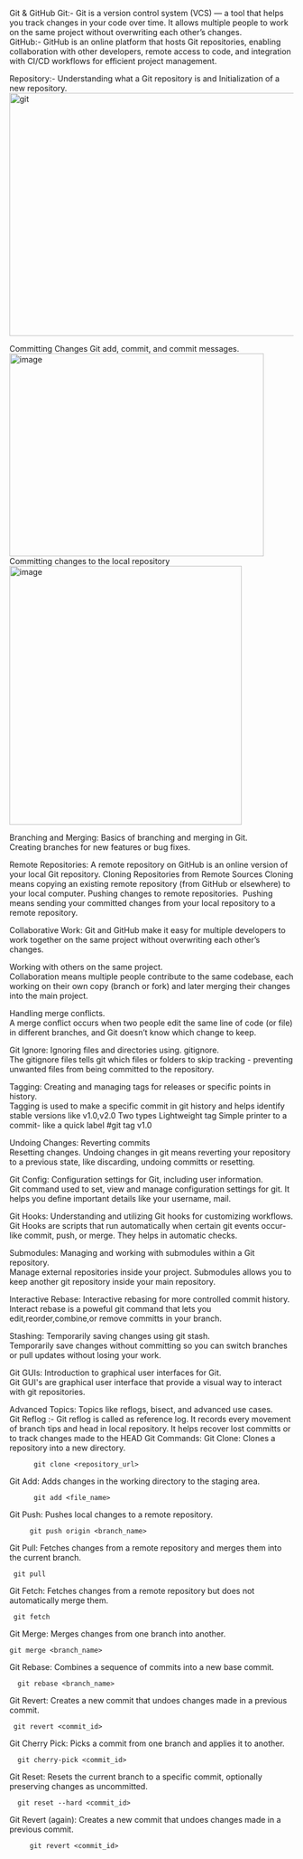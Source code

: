 Git & GitHub
     Git:- Git is a version control system (VCS) — a tool that helps you track changes in your code over time.
It allows multiple people to work on the same project without overwriting each other’s changes.  
     GitHub:- GitHub is an online platform that hosts Git repositories, enabling collaboration with other developers, remote access to code, and integration with CI/CD workflows for efficient project management.
       
 Repository:- Understanding what a Git repository is and Initialization of a new repository.
 <img width="932" height="430" alt="git" src="https://github.com/user-attachments/assets/c1f8077f-d7ce-43bb-9f5f-a4ce69e7d718" />
 
Committing Changes 
      Git add, commit, and commit messages.
<img width="451" height="359" alt="image" src="https://github.com/user-attachments/assets/e3e320c7-8047-4299-ba9a-2e658ebd6847" />
Committing changes to the local repository
    <img width="412" height="458" alt="image" src="https://github.com/user-attachments/assets/d5daf482-6282-4d23-97e8-7b61dcacc150" />

Branching and Merging: 
       Basics of branching and merging in Git.  
       Creating branches for new features or bug fixes.  
       
Remote Repositories:
      A remote repository on GitHub is an online version of your local Git repository.
 Cloning Repositories from Remote Sources 
             Cloning means copying an existing remote repository (from GitHub or elsewhere) to your local computer.
Pushing changes to remote repositories. 
       Pushing means sending your committed changes from your local repository to a remote repository.

Collaborative Work:
       Git and GitHub make it easy for multiple developers to work together on the same project without overwriting each other’s changes.
       
Working with others on the same project.  
       Collaboration means multiple people contribute to the same codebase, each working on their own copy (branch or fork) and later merging their changes into the main project.
       
Handling merge conflicts.  
       A merge conflict occurs when two people edit the same line of code (or file) in different branches, and Git doesn’t know which change to keep.

Git Ignore: 
     Ignoring files and directories using. gitignore.  
         The gitignore files tells git which files or folders to skip tracking - preventing unwanted files from being committed to the repository.

 Tagging: 
       Creating and managing tags for releases or specific points in history.  
              Tagging is used to make a specific commit in git history and helps identify stable versions like v1.0,v2.0
      Two types
          Lightweight tag
              Simple printer to a commit- like a quick label 
           #git tag v1.0
           
Undoing Changes: 
      Reverting commits     
      Resetting changes.
             Undoing changes in git means reverting your repository to a previous state, like discarding, undoing committs or resetting.

 Git Config: 
        Configuration settings for Git, including user information.  
            Git command used to set, view and manage configuration settings for git. It helps you define important details like your username, mail.
 
 Git Hooks: 
      Understanding and utilizing Git hooks for customizing workflows. 
           Git Hooks are scripts that run automatically when certain git events occur-like commit, push, or merge. They helps in automatic checks.

Submodules: 
     Managing and working with submodules within a Git repository.  
           Manage external repositories inside your project.
          Submodules allows you to keep another git repository inside your main repository.

Interactive Rebase: 
      Interactive rebasing for more controlled commit history.  
           Interact rebase is a poweful git command that lets you edit,reorder,combine,or remove committs in your branch.

 Stashing: 
      Temporarily saving changes using git stash.  
           Temporarily save changes without committing so you can switch branches or pull updates without losing your work.

 Git GUIs: 
      Introduction to graphical user interfaces for Git.  
         Git GUI's are graphical user interface that provide a visual way to interact with git repositories.

 Advanced Topics: 
    Topics like reflogs, bisect, and advanced use cases.  
       Git Reflog :- Git reflog is called as reference log. It records every movement of branch tips and head in local repository.
       It helps recover lost committs or to track changes made to the HEAD
Git Commands: 
       Git Clone: Clones a repository into a new directory.  
               
          git clone <repository_url>
Git Add: Adds changes in the working directory to the staging area.  

          git add <file_name>

Git Push: Pushes local changes to a remote repository.  

         git push origin <branch_name>

 Git Pull: Fetches changes from a remote repository and merges them into the current branch.  

     git pull

 Git Fetch: Fetches changes from a remote repository but does not automatically merge them.  

     git fetch

 Git Merge: Merges changes from one branch into another.  

    git merge <branch_name>

 Git Rebase: Combines a sequence of commits into a new base commit.  
    
      git rebase <branch_name>

 Git Revert: Creates a new commit that undoes changes made in a previous commit.  

     git revert <commit_id>

 Git Cherry Pick: Picks a commit from one branch and applies it to another.  

      git cherry-pick <commit_id>

Git Reset: Resets the current branch to a specific commit, optionally preserving changes as uncommitted.  

      git reset --hard <commit_id>

 Git Revert (again): Creates a new commit that undoes changes made in a previous commit. 

         git revert <commit_id>

      

